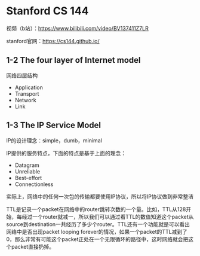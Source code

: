 # Stanford CS 144

视频（b站）：https://www.bilibili.com/video/BV137411Z7LR

stanford官网：https://cs144.github.io/

## 1-2 The four layer of Internet model

网络四层结构

- Application
- Transport
- Network
- Link

## 1-3 The IP Service Model

IP的设计理念：simple，dumb，minimal

IP提供的服务特点，下面的特点是基于上面的理念：

- Datagram
- Unreliable
- Best-effort
- Connectionless

实际上，网络中的任何一次包的传输都要使用IP协议，所以将IP协议做到非常整洁

TTL是记录一个packet在网络中的router跳转次数的一个量。比如，TTL从128开始，每经过一个router就减一，所以我们可以通过看TTL的数值知道这个packet从source到destination一共经历了多少个router。TTL还有一个功能就是可以看出网络中是否出现packet looping forever的情况，如果一个packet的TTL减到了0，那么非常有可能这个packet正处在一个无限循环的路径中，这时网络就会把这个packet直接扔掉。
